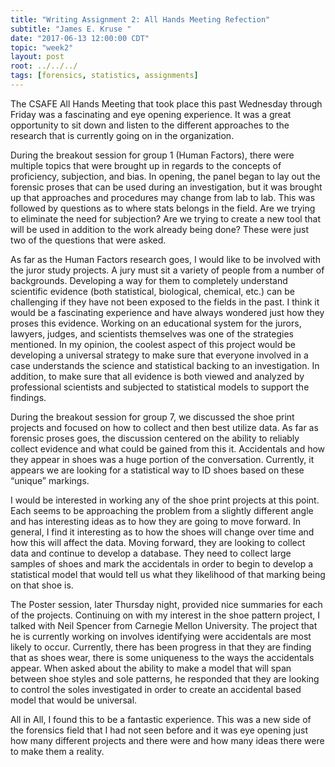 ```yaml
---
title: "Writing Assignment 2: All Hands Meeting Refection"
subtitle: "James E. Kruse "
date: "2017-06-13 12:00:00 CDT"
topic: "week2"
layout: post
root: ../../../
tags: [forensics, statistics, assignments]
---
```


   The CSAFE All Hands Meeting that took place this past Wednesday through Friday was a fascinating and eye opening experience. It was a great opportunity to sit down and listen to the different approaches to the research that is currently going on in the organization. 

   During the breakout session for group 1 (Human Factors), there were multiple topics that were brought up in regards to the concepts of proficiency, subjection, and bias.  In opening, the panel began to lay out the forensic proses that can be used during an investigation, but it was brought up that approaches and procedures may change from lab to lab. This was followed by questions as to where stats belongs in the field. Are we trying to eliminate the need for subjection? Are we trying to create a new tool that will be used in addition to the work already being done? These were just two of the questions that were asked. 

   As far as the Human Factors research goes, I would like to be involved with the juror study projects. A jury must sit a variety of people from a number of backgrounds. Developing a way for them to completely understand scientific evidence (both statistical, biological, chemical, etc.) can be challenging if they have not been exposed to the fields in the past.  I think it would be a fascinating experience and have always wondered just how they proses this evidence. Working on an educational system for the jurors, lawyers, judges, and scientists themselves was one of the strategies mentioned. In my opinion, the coolest aspect of this project would be developing a universal strategy to make sure that everyone involved in a case understands the science and statistical backing to an investigation. In addition, to make sure that all evidence is both viewed and analyzed by professional scientists and subjected to statistical models to support the findings. 

   During the breakout session for group 7, we discussed the shoe print projects and focused on how to collect and then best utilize data. As far as forensic proses goes, the discussion centered on the ability to reliably collect evidence and what could be gained from this it. Accidentals and how they appear in shoes was a huge portion of the conversation. Currently, it appears we are looking for a statistical way to ID shoes based on these “unique” markings. 

   I would be interested in working any of the shoe print projects at this point. Each seems to be approaching the problem from a slightly different angle and has interesting ideas as to how they are going to move forward. In general, I find it interesting as to how the shoes will change over time and how this will affect the data. Moving forward, they are looking to collect data and continue to develop a database. They need to collect large samples of shoes and mark the accidentals in order to begin to develop a statistical model that would tell us what they likelihood of that marking being on that shoe is. 

   The Poster session, later Thursday night, provided nice summaries for each of the projects. Continuing on with my interest in the shoe pattern project, I talked with Neil Spencer from Carnegie Mellon University. The project that he is currently working on involves identifying were accidentals are most likely to occur. Currently, there has been progress in that they are finding that as shoes wear, there is some uniqueness to the ways the accidentals appear. When asked about the ability to make a model that will span between shoe styles and sole patterns, he responded that they are looking to control the soles investigated in order to create an accidental based model that would be universal. 

   All in All, I found this to be a fantastic experience. This was a new side of the forensics field that I had not seen before and it was eye opening just how many different projects and there were and how many ideas there were to make them a reality. 

